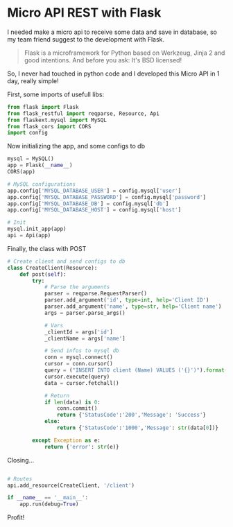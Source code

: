 # Micro API REST with Flask

I needed make a micro api to receive some data and save in database, so my team friend suggest to the development with Flask.

>Flask is a microframework for Python based on Werkzeug, Jinja 2 and good intentions. And before you ask: It's BSD licensed!

So, I never had touched in python code and I developed this Micro API in 1 day, really simple!

First, some imports of usefull libs:

```python
from flask import Flask
from flask_restful import reqparse, Resource, Api
from flaskext.mysql import MySQL
from flask_cors import CORS
import config 

```
Now initializing the app, and some configs to db

```python
mysql = MySQL()
app = Flask(__name__)
CORS(app)

# MySQL configurations
app.config['MYSQL_DATABASE_USER'] = config.mysql['user']
app.config['MYSQL_DATABASE_PASSWORD'] = config.mysql['password']
app.config['MYSQL_DATABASE_DB'] = config.mysql['db']
app.config['MYSQL_DATABASE_HOST'] = config.mysql['host']

# Init
mysql.init_app(app)
api = Api(app)

```

Finally, the class with POST

```python
# Create client and send configs to db
class CreateClient(Resource):
    def post(self):
        try:
            # Parse the arguments
            parser = reqparse.RequestParser()
            parser.add_argument('id', type=int, help='Client ID')
            parser.add_argument('name', type=str, help='Client name')
            args = parser.parse_args()

            # Vars
            _clientId = args['id']
            _clientName = args['name']

            # Send infos to mysql db
            conn = mysql.connect()
            cursor = conn.cursor()
            query = ("INSERT INTO client (Name) VALUES ('{}')").format(_clientName)
            cursor.execute(query)
            data = cursor.fetchall()

            # Return
            if len(data) is 0:
                conn.commit()
                return {'StatusCode':'200','Message': 'Success'}
            else:
                return {'StatusCode':'1000','Message': str(data[0])}

        except Exception as e:
            return {'error': str(e)}
```

Closing...

```python

# Routes
api.add_resource(CreateClient, '/client')

if __name__ == '__main__':
    app.run(debug=True)

``` 

Profit!